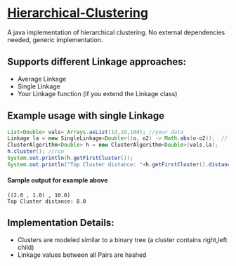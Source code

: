 # [Hierarchical-Clustering](https://github.com/malger/Hierarchical-Clustering)
A java implementation of hierarchical clustering. No external dependencies needed, generic implementation.

## Supports different Linkage approaches:
* Average Linkage
* Single Linkage
* Your Linkage function (if you extend the Linkage class)


## Example usage with single Linkage
```java
List<Double> vals= Arrays.asList(1d,2d,10d); //your data
Linkage la = new SingleLinkage<Double>((o, o2) -> Math.abs(o-o2));  //lamda distance function
ClusterAlgorithm<Double> h = new ClusterAlgorithm<Double>(vals,la); 
h.cluster(); //run 
System.out.println(h.getFirstCluster());
System.out.println("Top Cluster distance: "+h.getFirstCluster().distance);


```

#### Sample output for example above
```
((2.0 , 1.0) , 10.0)
Top Cluster distance: 8.0
```

## Implementation Details:
* Clusters are modeled similar to a binary tree (a cluster contains right,left child)
* Linkage values between all Pairs are hashed

